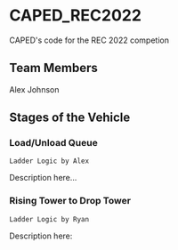 # CAPED_REC2022
CAPED's code for the REC 2022 competion

## Team Members
Alex Johnson

## Stages of the Vehicle

### Load/Unload Queue
	Ladder Logic by Alex
Description here...

### Rising Tower to Drop Tower
	Ladder Logic by Ryan
Description here:
